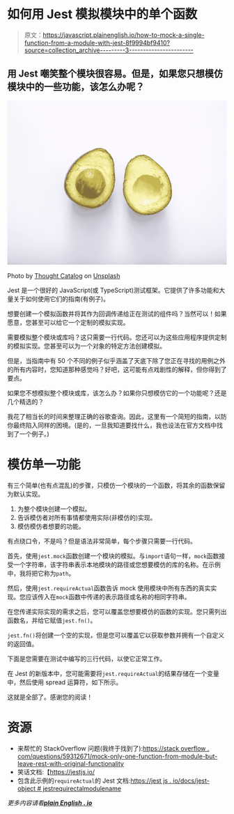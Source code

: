 # 如何用 Jest 模拟模块中的单个函数

> 原文：<https://javascript.plainenglish.io/how-to-mock-a-single-function-from-a-module-with-jest-8f9994bf9410?source=collection_archive---------3----------------------->

## 用 Jest 嘲笑整个模块很容易。但是，如果您只想模仿模块中的一些功能，该怎么办呢？

![](img/13aa8bd539062173b7f543dca2a3e7ff.png)

Photo by [Thought Catalog](https://unsplash.com/@thoughtcatalog?utm_source=medium&utm_medium=referral) on [Unsplash](https://unsplash.com?utm_source=medium&utm_medium=referral)

Jest 是一个很好的 JavaScript(或 TypeScript)测试框架。它提供了许多功能和大量关于如何使用它们的指南(有例子)。

想要创建一个模拟函数并将其作为回调传递给正在测试的组件吗？当然可以！如果愿意，您甚至可以给它一个定制的模拟实现。

需要模拟整个模块或库吗？这只需要一行代码。您还可以为这些应用程序提供定制的模拟实现。您甚至可以为一个对象的特定方法创建模拟。

但是，当指南中有 50 个不同的例子似乎涵盖了天底下除了您正在寻找的用例之外的所有内容时，您知道那种感觉吗？好吧，这可能有点戏剧性的解释，但你得到了要点。

如果您不想模拟整个模块或库，该怎么办？如果你只想模仿它的一个功能呢？还是几个精选的？

我花了相当长的时间来整理正确的谷歌查询。因此，这里有一个简短的指南，以防你最终陷入同样的困境。(是的，一旦我知道要找什么，我也设法在官方文档中找到了一个例子。)

# 模仿单一功能

有三个简单(也有点混乱)的步骤，只模仿一个模块的一个函数，将其余的函数保留为默认实现。

1.  为整个模块创建一个模拟。
2.  告诉模仿者对所有事情都使用实际(非模仿的)实现。
3.  模仿模仿者想要的功能。

有点绕口令，不是吗？但是语法非常简单，每个步骤只需要一行代码。

首先，使用`jest.mock`函数创建一个模块的模拟。与`import`语句一样，`mock`函数接受一个字符串，该字符串表示本地模块的路径或您想要模仿的库的名称。在示例中，我将把它称为`path`。

然后，使用`jest.requireActual`函数告诉 mock 使用模块中所有东西的真实实现。您应该传入在`mock`函数中传递的表示路径或名称的相同字符串。

在您传递实际实现的需求之后，您可以覆盖您想要模仿的函数的实现。您只需列出函数名，并给它赋值`jest.fn()`。

`jest.fn()`将创建一个空的实现，但是您可以覆盖它以获取参数并拥有一个自定义的返回值。

下面是您需要在测试中编写的三行代码，以使它正常工作。

在 Jest 的新版本中，您可能需要将`jest.requireActual`的结果存储在一个变量中，然后使用 spread 运算符，如下所示。

这就是全部了。感谢您的阅读！

# 资源

*   来帮忙的 StackOverflow 问题(我终于找到了):[https://stack overflow . com/questions/59312671/mock-only-one-function-from-module-but-leave-rest-with-original-functionality](https://stackoverflow.com/questions/59312671/mock-only-one-function-from-module-but-leave-rest-with-original-functionality)
*   笑话文档:【https://jestjs.io/ 
*   包含此示例的`requireActual`的 Jest 文档:[https://jest js . io/docs/jest-object # jestrequirectalmodulename](https://jestjs.io/docs/jest-object#jestrequireactualmodulename)

*更多内容请看*[***plain English . io***](http://plainenglish.io)